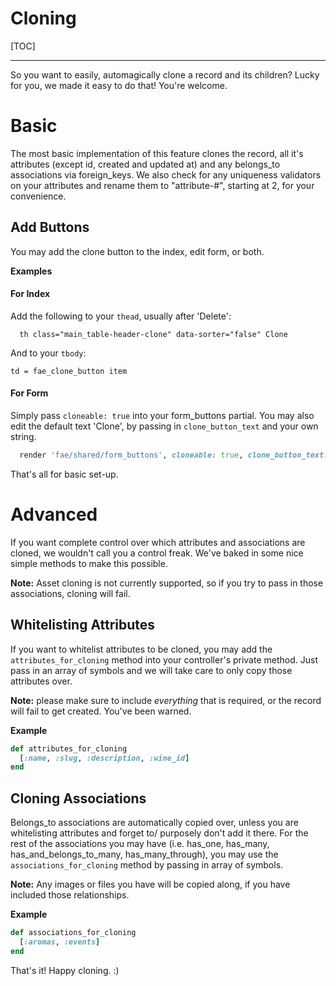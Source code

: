 # Cloning

[TOC]

---

So you want to easily, automagically clone a record and its children? Lucky for you, we made it easy to do that! You're welcome.

# Basic

The most basic implementation of this feature clones the record, all it's attributes (except id, created and updated at) and any belongs_to associations via foreign_keys. We also check for any uniqueness validators on your attributes and rename them to "attribute-#", starting at 2, for your convenience.

## Add Buttons

You may add the clone button to the index, edit form, or both.

**Examples**

#### For Index

Add the following to your `thead`, usually after 'Delete':

```slim
  th class="main_table-header-clone" data-sorter="false" Clone
```

And to your `tbody`:

```slim
td = fae_clone_button item
```

#### For Form

Simply pass `cloneable: true` into your form_buttons partial. You may also edit the default text 'Clone', by passing in `clone_button_text` and your own string.

```ruby
  render 'fae/shared/form_buttons', cloneable: true, clone_button_text: 'Duplicate Me!'
```

That's all for basic set-up.

# Advanced

If you want complete control over which attributes and associations are cloned, we wouldn't call you a control freak. We've baked in some nice simple methods to make this possible.

**Note:** Asset cloning is not currently supported, so if you try to pass in those associations, cloning will fail.

## Whitelisting Attributes

If you want to whitelist attributes to be cloned, you may add the `attributes_for_cloning` method into your controller's private method. Just pass in an array of symbols and we will take care to only copy those attributes over.

**Note:** please make sure to include _everything_ that is required, or the record will fail to get created. You've been warned.

**Example**

```ruby
def attributes_for_cloning
  [:name, :slug, :description, :wine_id]
end
```

## Cloning Associations

Belongs_to associations are automatically copied over, unless you are whitelisting attributes and forget to/ purposely don't add it there. For the rest of the associations you may have (i.e. has_one, has_many, has_and_belongs_to_many, has_many_through), you may use the `associations_for_cloning` method by passing in array of symbols.

**Note:** Any images or files you have will be copied along, if you have included those relationships.

**Example**

```ruby
def associations_for_cloning
  [:aromas, :events]
end
```

That's it! Happy cloning. :)
